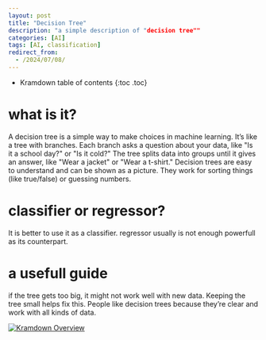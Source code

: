 ```yaml
---
layout: post
title: "Decision Tree"
description: "a simple description of "decision tree""
categories: [AI]
tags: [AI, classification]
redirect_from:
  - /2024/07/08/
---
```



* Kramdown table of contents
{:toc .toc}

# what is it?
A decision tree is a simple way to make choices in machine learning.
It’s like a tree with branches. Each branch asks a question about your data, like "Is it a school day?" or "Is it cold?" The tree splits data into groups until it gives an answer, like "Wear a jacket" or "Wear a t-shirt."
Decision trees are easy to understand and can be shown as a picture. They work for sorting things (like true/false) or guessing numbers.

# classifier or regressor?
It is better to use it as a classifier. regressor usually is not enough powerfull as its counterpart.

# a usefull guide
if the tree gets too big, it might not work well with new data.
Keeping the tree small helps fix this. People like decision trees because they’re clear and work with all kinds of data.

<a class="post-image" href="/assets/images/posts/dt.jpg">
<img itemprop="image" data-src="/assets/images/posts/dt.jpg" src="/assets/javascripts/unveil/loader.gif" alt="Kramdown Overview" />
</a>
